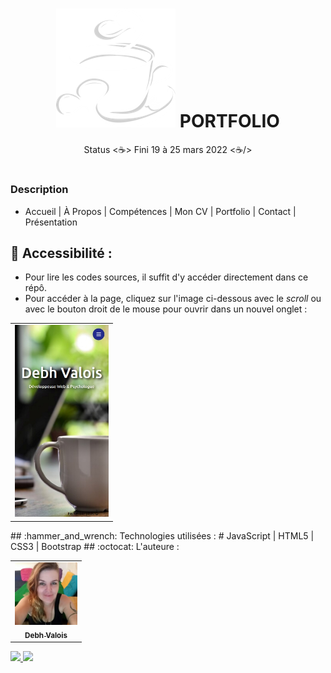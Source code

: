 <h1 align="center">
  <img alt="Tasse du Café" title="portfolio" src="./img/icon6.png"/>
  PORTFOLIO
</h1>
<p align="center"> Status <☕> Fini 19 à 25 mars 2022 <☕/></p>

# 
### Description
- Accueil | À Propos | Compétences | Mon CV | Portfolio | Contact | Présentation
## 📁 Accessibilité :
- Pour lire les codes sources, il suffit d'y accéder directement dans ce répô.
- Pour accéder à la page, cliquez sur l'image ci-dessous avec le *scroll* ou avec le bouton droit de le mouse pour ouvrir dans un nouvel onglet :
<table align="center">
  <tr>
    <td>
      <a href="https://debhvalois.github.io/portfolio-fr-2022/" alt="Page" target="_blank">
        <img src="img/mobile.jpg" width="150px" alt="mobile"/>
      </a>
    </td>
  </tr>
</table>
## :hammer_and_wrench: Technologies utilisées :
# JavaScript | HTML5 | CSS3 | Bootstrap
## :octocat: L'auteure : 
<table>
  <tr>
    <td align="center">
      <a href="#">
        <img src="./img/autora.jpeg" width="100px" alt="Retrato"/><br>
        <sub>
          <b>Debh Valois</b>
        </sub>
      </a>
    </td>
  </tr>
</table>
<a href="https://www.linkedin.com/in/debhvaloispsy/" alt="LinkedIn" target="_blank">
<img src="https://img.shields.io/badge/LinkedIn-%230077B5.svg?&style=flat-square&logo=linkedin&logoColor=white">
</a>
<a href="https://wa.me/message/ONHPRA62USWYK1" alt="WhatsApp" target="_blank">
<img src="https://img.shields.io/badge/-WhatsApp-25d366?style=flat-square&labelColor=25d366&logo=whatsapp&logoColor=white&link=https://wa.me/5584981430120">
</a>